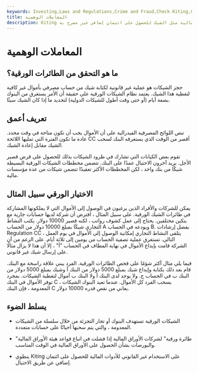 ```yaml
---
keywords: Investing,Laws and Regulations,Crime and Fraud,Check Kiting,Check Kiting Scheme,Playing the Float
title: المعاملات الوهمية
description: Kiting هو الاستخدام الاحتيالي لأداة مالية مثل الشيك للحصول على ائتمان إضافي غير مصرح به.
---
```


# المعاملات الوهمية
## ما هو التحقق من الطائرات الورقية؟

حجز الشيكات هو عملية غير قانونية لكتابة شيك من حساب مصرفي بأموال غير كافية لتغطية هذا الشيك. يعتمد نظام الشيكات الورقية على حقيقة أن الأمر يستغرق من البنوك بضعة أيام (أو حتى وقت أطول للشيكات الدولية) لتحديد ما إذا كان الشيك سيئًا.

## تعريف أعمق

تنص اللوائح المصرفية الفيدرالية على أن الأموال يجب أن تكون متاحة في وقت محدد. عادة ما تكون الفترة التي تمليها اللائحة CC أقصر من الوقت الذي يستغرقه البنك لسحب الشيك مقابل إعادة الشيك.

تقوم بعض الكيانات التي تشارك في طرود الشيكات بذلك للحصول على قرض قصير الأجل. يريد آخرون الاحتيال عمدًا على البنك. تتضمن مخططات الشيكات الورقية البسيطة شيكًا من بنك واحد ، لكن المخططات الأكثر تعقيدًا تتضمن شيكات من عدة مؤسسات مالية.

## الاختيار الورقي سبيل المثال

يمكن للشركات والأفراد الذين يرغبون في الوصول إلى الأموال التي لا يملكونها المشاركة في طائرات الشيك الورقية. على سبيل المثال ، افترض أن شركة لديها حسابات جارية مع بنكين مختلفين. يحتاج إلى عمل كشوف رواتب ، لكنه قصير 10000 دولار. يكتب النشاط التجاري شيكًا بمبلغ 10000 دولار من الحساب A ويودعه في الحساب B. بفضل إرشادات Regulation CC ، يتلقى النشاط التجاري إمكانية الوصول إلى الأموال في يوم العمل التالي. تستغرق عملية تصفية الحساب من يومين إلى ثلاثة أيام. على الرغم من أن الشركة قامت بإيداع الأموال في نهاية المطاف في الحساب "أ" ، إلا أن هذا لا يزال مثالًا على إرسال شيك غير قانوني.

فيما يلي مثال أكثر شؤمًا على فحص الطائرات الورقية. الفرد يبني علاقة راسخة مع البنك. قام بعد ذلك بكتابة وإيداع شيك بمبلغ 5000 دولار من البنك أ وشيك بمبلغ 5000 دولار من البنك ب في الحساب ج. ولا يوجد لدى البنك أ ولا البنك ب أموال لتغطية الشيكات. بمجرد توفر الأموال في البنك C ، يسحب الفرد كل الأموال. عندما تعيد البنوك الشيكات المعدومة ، فإن البنك C يعاني من نقص قدره 10000 دولار.

## يسلط الضوء

- الشيكات الورقية تستهدف البنوك أو تجار التجزئة من خلال سلسلة من الشيكات المعدومة ، والتي يتم سحبها أحيانًا على حسابات متعددة.

- "طائرة ورقية" لشركات الأوراق المالية إذا فشلت في اتباع قواعد هيئة الأوراق المالية والبورصات بشأن الحصول على الأوراق المالية في الوقت المناسب.

- ينطوي Kiting على الاستخدام غير القانوني للأدوات المالية للحصول على ائتمان إضافي عن طريق الاحتيال.


